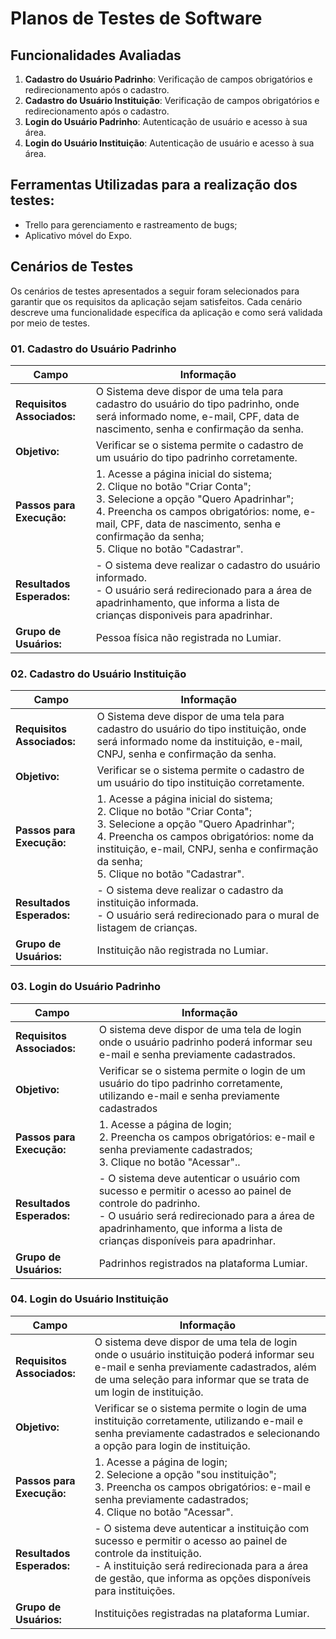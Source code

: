# Planos de Testes de Software

## Funcionalidades Avaliadas

1. **Cadastro do Usuário Padrinho**: Verificação de campos obrigatórios e redirecionamento após o cadastro.
2. **Cadastro do Usuário Instituição**: Verificação de campos obrigatórios e redirecionamento após o cadastro.
3. **Login do Usuário Padrinho**: Autenticação de usuário e acesso à sua área.
4. **Login do Usuário Instituição**: Autenticação de usuário e acesso à sua área.

## Ferramentas Utilizadas para a realização dos testes:

- Trello para gerenciamento e rastreamento de bugs;
- Aplicativo móvel do Expo.

## Cenários de Testes

Os cenários de testes apresentados a seguir foram selecionados para garantir que os requisitos da aplicação sejam satisfeitos. Cada cenário descreve uma funcionalidade específica da aplicação e como será validada por meio de testes.

### 01. Cadastro do Usuário Padrinho

| Campo                   | Informação                                                                                             |
|-------------------------|--------------------------------------------------------------------------------------------------------|
| **Requisitos Associados:** | O Sistema deve dispor de uma tela para cadastro do usuário do tipo padrinho, onde será informado nome, e-mail, CPF, data de nascimento, senha e confirmação da senha.|
| **Objetivo:** | Verificar se o sistema permite o cadastro de um usuário do tipo padrinho corretamente. |
| **Passos para Execução:** | 1. Acesse a página inicial do sistema; <br> 2. Clique no botão "Criar Conta"; <br> 3. Selecione a opção "Quero Apadrinhar"; <br> 4. Preencha os campos obrigatórios: nome, e-mail, CPF, data de nascimento, senha e confirmação da senha; <br> 5. Clique no botão "Cadastrar".| 
| **Resultados Esperados:** | - O sistema deve realizar o cadastro do usuário informado. <br> - O usuário será redirecionado para a área de apadrinhamento, que informa a lista de crianças disponiveis para apadrinhar.|
| **Grupo de Usuários:** | Pessoa física não registrada no Lumiar. |


### 02. Cadastro do Usuário Instituição

| Campo                   | Informação                                                                                             |
|-------------------------|--------------------------------------------------------------------------------------------------------|
| **Requisitos Associados:** | O Sistema deve dispor de uma tela para cadastro do usuário do tipo instituição, onde será informado nome da instituição, e-mail, CNPJ, senha e confirmação da senha.|
| **Objetivo:** | Verificar se o sistema permite o cadastro de um usuário do tipo instituição corretamente. |
| **Passos para Execução:** | 1. Acesse a página inicial do sistema; <br> 2. Clique no botão "Criar Conta"; <br> 3. Selecione a opção "Quero Apadrinhar"; <br> 4. Preencha os campos obrigatórios: nome da instituição, e-mail, CNPJ, senha e confirmação da senha; <br> 5. Clique no botão "Cadastrar".| 
| **Resultados Esperados:** | - O sistema deve realizar o cadastro da instituição informada. <br> - O usuário será redirecionado para o mural de listagem de crianças.|
| **Grupo de Usuários:** | Instituição não registrada no Lumiar. |

### 03. Login do Usuário Padrinho

| Campo                   | Informação                                                                                             |
|-------------------------|--------------------------------------------------------------------------------------------------------|
| **Requisitos Associados:** | O sistema deve dispor de uma tela de login onde o usuário padrinho poderá informar seu e-mail e senha previamente cadastrados.|
| **Objetivo:** |Verificar se o sistema permite o login de um usuário do tipo padrinho corretamente, utilizando e-mail e senha previamente cadastrados |
| **Passos para Execução:** | 1. Acesse a página de login; <br> 2. Preencha os campos obrigatórios: e-mail e senha previamente cadastrados; <br> 3. Clique no botão "Acessar"..| 
| **Resultados Esperados:** | - O sistema deve autenticar o usuário com sucesso e permitir o acesso ao painel de controle do padrinho. <br> - O usuário será redirecionado para a área de apadrinhamento, que informa a lista de crianças disponíveis para apadrinhar.|
| **Grupo de Usuários:** | Padrinhos registrados na plataforma Lumiar. |



### 04. Login do Usuário Instituição

| Campo                   | Informação                                                                                             |
|-------------------------|--------------------------------------------------------------------------------------------------------|
| **Requisitos Associados:** | O sistema deve dispor de uma tela de login onde o usuário instituição poderá informar seu e-mail e senha previamente cadastrados, além de uma seleção para informar que se trata de um login de instituição.|
| **Objetivo:** |Verificar se o sistema permite o login de uma instituição corretamente, utilizando e-mail e senha previamente cadastrados e selecionando a opção para login de instituição.|
| **Passos para Execução:** | 1. Acesse a página de login; <br> 2. Selecione a opção "sou instituição"; <br> 3. Preencha os campos obrigatórios: e-mail e senha previamente cadastrados; <br> 4. Clique no botão "Acessar".| 
| **Resultados Esperados:** | - O sistema deve autenticar a instituição com sucesso e permitir o acesso ao painel de controle da instituição. <br> - A instituição será redirecionada para a área de gestão, que informa as opções disponíveis para instituições.|
| **Grupo de Usuários:** | Instituições registradas na plataforma Lumiar.|
